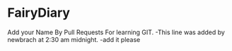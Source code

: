 # FairyDiary
Add your Name By Pull Requests For learning GIT.
-This line was added by newbrach at 2:30 am midnight.
-add it please
